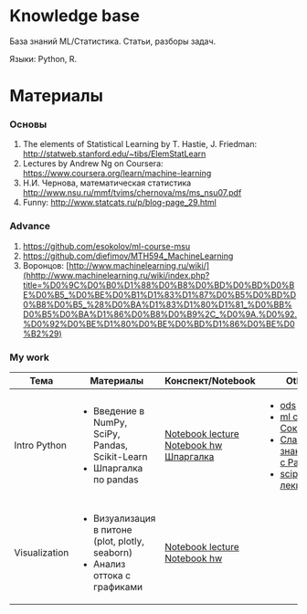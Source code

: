 # Knowledge base

База знаний ML/Статистика. Статьи, разборы задач. 

Языки: Python, R. 

# Материалы

### Основы

1. The elements of Statistical Learning by T. Hastie, J. Friedman: http://statweb.stanford.edu/~tibs/ElemStatLearn
2. Lectures by Andrew Ng on Coursera: https://www.coursera.org/learn/machine-learning
3. Н.И. Чернова, математическая статистика http://www.nsu.ru/mmf/tvims/chernova/ms/ms_nsu07.pdf
4. Funny: http://www.statcats.ru/p/blog-page_29.html



### Advance

1. https://github.com/esokolov/ml-course-msu
2. https://github.com/diefimov/MTH594_MachineLearning
3. Воронцов: [http://www.machinelearning.ru/wiki/](hhttp://www.machinelearning.ru/wiki/index.php?title=%D0%9C%D0%B0%D1%88%D0%B8%D0%BD%D0%BD%D0%BE%D0%B5_%D0%BE%D0%B1%D1%83%D1%87%D0%B5%D0%BD%D0%B8%D0%B5_%28%D0%BA%D1%83%D1%80%D1%81_%D0%BB%D0%B5%D0%BA%D1%86%D0%B8%D0%B9%2C_%D0%9A.%D0%92.%D0%92%D0%BE%D1%80%D0%BE%D0%BD%D1%86%D0%BE%D0%B2%29)

### My work


|Тема | Материалы | Конспект/Notebook | Other |
|---|---|---|---|
| Intro Python | <ul><li>Введение в NumPy, SciPy, Pandas, Scikit-Learn </li>  <li>Шпаргалка по pandas </li></ul> | [Notebook lecture](hw1/lecture_01.ipynb) <br> [Notebook hw](hw1/hw_01.ipynb) <br> [Шпаргалка](hw1/pandas_tips.pdf) |  <ul> <li>[ods](https://habrahabr.ru/company/ods/blog/322626/)</li><li>[ml course Соколов](https://github.com/esokolov/ml-course-msu/blob/master/ML16/lecture-notes/Sem01_intro.pdf) </li><li>[Слайды знакомство с Pandas](https://alexanderdyakonov.wordpress.com/2015/11/06/%D0%B7%D0%BD%D0%B0%D0%BA%D0%BE%D0%BC%D1%81%D1%82%D0%B2%D0%BE-%D1%81-pandas-%D1%81%D0%BB%D0%B0%D0%B9%D0%B4%D1%8B)</li><li>[scipy лекции](http://www.scipy-lectures.org/index.html)</li></ul> |
| Visualization | <ul><li>Визуализация в питоне (plot, plotly, seaborn) </li> <li>Анализ оттока с графиками </li></ul> | [Notebook lecture](hw2/lecture_02.ipynb) <br> [Notebook hw](hw1/hw_01.ipynb) | |
